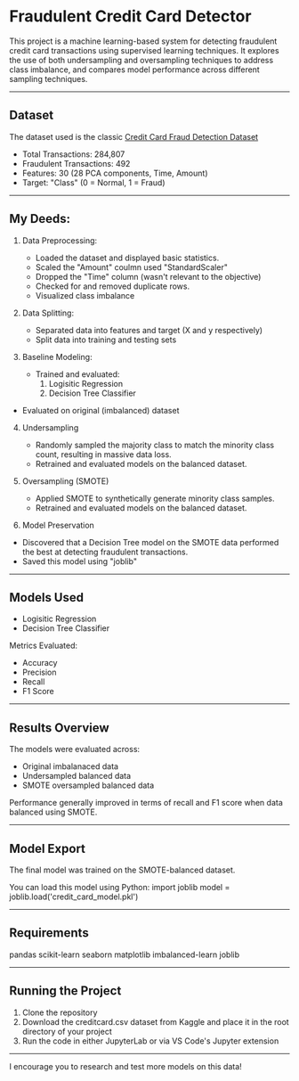 # Fraudulent Credit Card Detector

This project is a machine learning-based system for detecting fraudulent credit card transactions using supervised learning techniques. It explores the use of both undersampling and oversampling techniques to address class imbalance, and compares model performance across different sampling techniques. 

-----

## Dataset 

The dataset used is the classic [Credit Card Fraud Detection Dataset](https://www.kaggle.com/datasets/mlg-ulb/creditcardfraud)
- Total Transactions: 284,807
- Fraudulent Transactions: 492
- Features: 30 (28 PCA components, Time, Amount)
- Target: "Class" (0 = Normal, 1 = Fraud)

-----

## My Deeds: 

1. Data Preprocessing:
   - Loaded the dataset and displayed basic statistics.
   - Scaled the "Amount" coulmn used "StandardScaler"
   - Dropped the "Time" column (wasn't relevant to the objective)
   - Checked for and removed duplicate rows.
   - Visualized class imbalance

2. Data Splitting:
   - Separated data into features and target (X and y respectively)
   - Split data into training and testing sets

3. Baseline Modeling:
   - Trained and evaluated:
     1. Logisitic Regression
     2. Decision Tree Classifier
  - Evaluated on original (imbalanced) dataset

4. Undersampling
   - Randomly sampled the majority class to match the minority class count, resulting in massive data loss.
   - Retrained and evaluated models on the balanced dataset.

5. Oversampling (SMOTE)
   - Applied SMOTE to synthetically generate minority class samples.
   - Retrained and evaluated models on the balanced dataset.

6. Model Preservation
- Discovered that a Decision Tree model on the SMOTE data performed the best at detecting fraudulent transactions.
- Saved this model using "joblib"

-----

## Models Used

- Logisitic Regression
- Decision Tree Classifier

Metrics Evaluated: 
- Accuracy
- Precision
- Recall
- F1 Score

-----

## Results Overview 

The models were evaluated across: 
- Original imbalanaced data
- Undersampled balanced data
- SMOTE oversampled balanced data

Performance generally improved in terms of recall and F1 score when data balanced using SMOTE. 

------

## Model Export 
The final model was trained on the SMOTE-balanced dataset.

You can load this model using Python: 
import joblib 
model = joblib.load('credit_card_model.pkl')

------

## Requirements 

pandas 
scikit-learn 
seaborn 
matplotlib
imbalanced-learn 
joblib 

------

## Running the Project 
1. Clone the repository
2. Download the creditcard.csv dataset from Kaggle and place it in the root directory of your project
3. Run the code in either JupyterLab or via VS Code's Jupyter extension

------

I encourage you to research and test more models on this data! 
